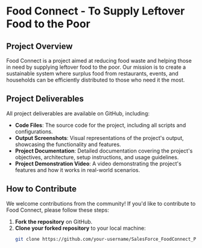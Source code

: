 # Food Connect - To Supply Leftover Food to the Poor

## Project Overview

Food Connect is a project aimed at reducing food waste and helping those in need by supplying leftover food to the poor. Our mission is to create a sustainable system where surplus food from restaurants, events, and households can be efficiently distributed to those who need it the most.

## Project Deliverables

All project deliverables are available on GitHub, including:

- **Code Files**: The source code for the project, including all scripts and configurations.
- **Output Screenshots**: Visual representations of the project's output, showcasing the functionality and features.
- **Project Documentation**: Detailed documentation covering the project's objectives, architecture, setup instructions, and usage guidelines.
- **Project Demonstration Video**: A video demonstrating the project's features and how it works in real-world scenarios.

## How to Contribute

We welcome contributions from the community! If you'd like to contribute to Food Connect, please follow these steps:

1. **Fork the repository** on GitHub.
2. **Clone your forked repository** to your local machine:
   ```bash
   git clone https://github.com/your-username/SalesForce_FoodConnect_Project.git
